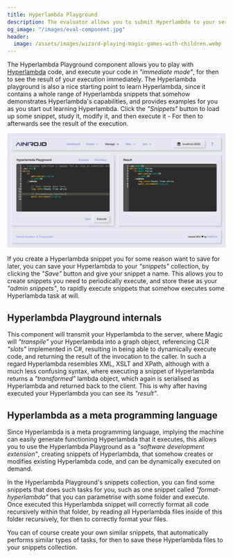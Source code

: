 ```yaml
---
title: Hyperlambda Playground
description: The evaluator allows you to submit Hyperlambda to your server and have your code executed in 'immediate' mode. This is useful for administrating your Magic server, and/or learning Hyperlambda.
og_image: "/images/eval-component.jpg"
header:
  image: /assets/images/wizard-playing-magic-games-with-children.webp
---
```


The Hyperlambda Playground component allows you to play with [Hyperlambda](/hyperlambda/) code, and execute your code in _"immediate mode"_,
for then to see the result of your execution immediately. The Hyperlambda playground is also a nice starting
point to learn Hyperlambda, since it contains a whole range of Hyperlambda snippets that
somehow demonstrates Hyperlambda's capabilities, and provides examples for you as you start out
learning Hyperlambda. Click the _"Snippets"_ button to load up some snippet, study it, modify it,
and then execute it - For then to afterwards see the result of the execution.

![Evaluator component](/images/eval-component.jpg)

If you create a Hyperlambda snippet you for some reason want to save for later, you can save your
Hyperlambda to your _"snippets"_ collection, by clicking the _"Save"_ button and give your
snippet a name. This allows you to create snippets you need to periodically execute,
and store these as your _"admin snippets"_, to rapidly execute snippets that somehow executes
some Hyperlambda task at will.

## Hyperlambda Playground internals

This component will transmit your Hyperlambda to the server, where Magic will _"transpile"_ your Hyperlambda
into a graph object, referencing CLR _"slots"_ implemented in C#, resulting in being able to dynamically
execute code, and returning the result of the invocation to the caller. In such a regard Hyperlambda resembles
XML, XSLT and XPath, although with a much less confusing syntax, where executing a snippet of Hyperlambda
returns a _"transformed"_ lambda object, which again is serialised as Hyperlambda and returned back to the
client. This is why after having executed your Hyperlambda you can see its _"result"_.

## Hyperlambda as a meta programming language

Since Hyperlambda is a meta programming language, implying the machine can easily generate functioning
Hyperlambda that it executes, this allows you to use the Hyperlambda Playground as a _"software development extension"_,
creating snippets of Hyperlambda, that somehow creates or modifies existing Hyperlambda code, and can be dynamically
executed on demand.

In the Hyperlambda Playground's snippets collection, you can find some snippets that does such tasks for
you, such as one snippet called _"format-hyperlambda"_ that you can parametrise with some folder and execute.
Once executed this Hyperlambda snippet will correctly format all code recursively within that folder, by
reading all Hyperlambda files inside of this folder recursively, for then to correctly format your files.

You can of course create your own similar snippets, that automatically performs similar types of tasks,
for then to save these Hyperlambda files to your snippets collection.
